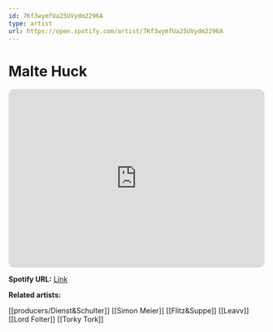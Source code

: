 ```yaml
---
id: 7Kf3wymfUa25UVydm2296A
type: artist
url: https://open.spotify.com/artist/7Kf3wymfUa25UVydm2296A
---
```

# Malte Huck

<iframe style="border-radius:12px" src="https://open.spotify.com/embed/artist/7Kf3wymfUa25UVydm2296A" width="100%" height="352" frameBorder="0" allowfullscreen="" allow="autoplay; clipboard-write; encrypted-media; fullscreen; picture-in-picture" loading="lazy"></iframe>

**Spotify URL:** [Link](https://open.spotify.com/artist/7Kf3wymfUa25UVydm2296A)

**Related artists:**

[[producers/Dienst&Schulter]]
[[Simon Meier]]
[[Flitz&Suppe]]
[[Leavv]]
[[Lord Folter]]
[[Torky Tork]]
